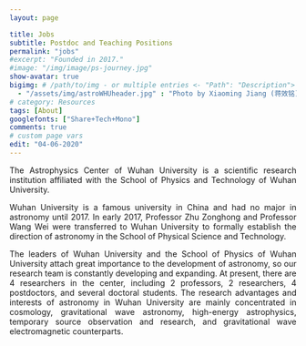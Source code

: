```yaml
---
layout: page

title: Jobs
subtitle: Postdoc and Teaching Positions
permalink: "jobs"
#excerpt: "Founded in 2017."
#image: "/img/image/ps-journey.jpg"
show-avatar: true
bigimg:	# /path/to/img - or multiple entries <- "Path": "Description">
  - "/assets/img/astroWHUheader.jpg" : "Photo by Xiaoming Jiang (蒋效铭)"
# category: Resources
tags: [About]
googlefonts: ["Share+Tech+Mono"]
comments: true
# custom page vars
edit: "04-06-2020"
---
```


<style>
body {
text-align: justify}
</style>

The Astrophysics Center of Wuhan University is a scientific research institution affiliated with the School of Physics and Technology of Wuhan University.

Wuhan University is a famous university in China and had no major in astronomy until 2017. In early 2017, Professor Zhu Zonghong and Professor Wang Wei were transferred to Wuhan University to formally establish the direction of astronomy in the School of Physical Science and Technology.

The leaders of Wuhan University and the School of Physics of Wuhan University attach great importance to the development of astronomy, so our research team is constantly developing and expanding. At present, there are 4 researchers in the center, including 2 professors, 2 researchers, 4 postdoctors, and several doctoral students. The research advantages and interests of astronomy in Wuhan University are mainly concentrated in cosmology, gravitational wave astronomy, high-energy astrophysics, temporary source observation and research, and gravitational wave electromagnetic counterparts.
